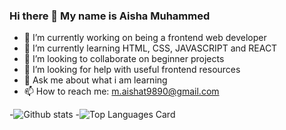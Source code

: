 ### Hi there 👋 My name is Aisha Muhammed
- 🔭 I’m currently working on being a frontend web developer
- 🌱 I’m currently learning HTML, CSS, JAVASCRIPT and REACT
- 👯 I’m looking to collaborate on beginner projects
- 🤔 I’m looking for help with useful frontend resources 
- 💬 Ask me about what i am learning
- 📫 How to reach me: m.aishat9890@gmail.com

-![Github stats](https://github-readme-stats.vercel.app/api?username=Aysha-py&theme=highcontrast&show_icons=true&count_private=true)
-![Top Languages Card](https://github-readme-stats.vercel.app/api/top-langs/?username=Aysha-py&layout=compact)
